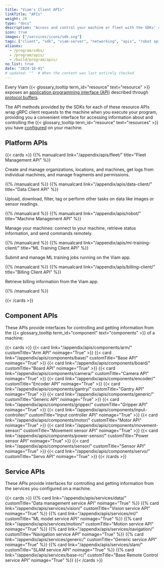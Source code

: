 ```yaml
---
title: "Viam's Client APIs"
linkTitle: "APIs"
weight: 20
type: "docs"
description: "Access and control your machine or fleet with the SDKs' client libraries for the resource and robot APIs."
icon: true
images: ["/services/icons/sdk.svg"]
tags: ["client", "sdk", "viam-server", "networking", "apis", "robot api"]
aliases:
  - /program/sdks/
  - /program/apis/
  - /build/program/apis/
no_list: true
date: "2024-10-01"
# updated: ""  # When the content was last entirely checked
---
```


Every Viam {{< glossary_tooltip term_id="resource" text="resource" >}} exposes an [application programming interface (API)](https://en.wikipedia.org/wiki/API) described through [protocol buffers](https://developers.google.com/protocol-buffers).

The API methods provided by the SDKs for each of these resource APIs wrap gRPC client requests to the machine when you execute your program, providing you a convenient interface for accessing information about and controlling the {{< glossary_tooltip term_id="resource" text="resources" >}} you have [configured](/configure/) on your machine.

## Platform APIs

{{< cards >}}
{{% manualcard link="/appendix/apis/fleet/" title="Fleet Management API" %}}

Create and manage organizations, locations, and machines, get logs from individual machines, and manage fragments and permissions.

{{% /manualcard %}}
{{% manualcard link="/appendix/apis/data-client/" title="Data Client API" %}}

Upload, download, filter, tag or perform other tasks on data like images or sensor readings.

{{% /manualcard %}}
{{% manualcard link="/appendix/apis/robot/" title="Machine Management API" %}}

Manage your machines: connect to your machine, retrieve status information, and send commands remotely.

{{% /manualcard %}}
{{% manualcard link="/appendix/apis/ml-training-client/" title="ML Training Client API" %}}

Submit and manage ML training jobs running on the Viam app.

{{% /manualcard %}}
{{% manualcard link="/appendix/apis/billing-client/" title="Billing Client API" %}}

Retrieve billing information from the Viam app.

{{% /manualcard %}}

{{< /cards >}}

## Component APIs

These APIs provide interfaces for controlling and getting information from the {{< glossary_tooltip term_id="component" text="components" >}} of a machine:

{{< cards >}}
{{< card link="/appendix/apis/components/arm/" customTitle="Arm API" noimage="True" >}}
{{< card link="/appendix/apis/components/base/" customTitle="Base API" noimage="True" >}}
{{< card link="/appendix/apis/components/board/" customTitle="Board API" noimage="True" >}}
{{< card link="/appendix/apis/components/camera/" customTitle="Camera API" noimage="True" >}}
{{< card link="/appendix/apis/components/encoder/" customTitle="Encoder API" noimage="True" >}}
{{< card link="/appendix/apis/components/gantry/" customTitle="Gantry API" noimage="True" >}}
{{< card link="/appendix/apis/components/generic/" customTitle="Generic API" noimage="True" >}}
{{< card link="/appendix/apis/components/gripper/" customTitle="Gripper API" noimage="True" >}}
{{< card link="/appendix/apis/components/input-controller/" customTitle="Input controller API" noimage="True" >}}
{{< card link="/appendix/apis/components/motor/" customTitle="Motor API" noimage="True" >}}
{{< card link="/appendix/apis/components/movement-sensor/" customTitle="Movement sensor API" noimage="True" >}}
{{< card link="/appendix/apis/components/power-sensor/" customTitle="Power sensor API" noimage="True" >}}
{{< card link="/appendix/apis/components/sensor/" customTitle="Sensor API" noimage="True" >}}
{{< card link="/appendix/apis/components/servo/" customTitle="Servo API" noimage="True" >}}
{{< /cards >}}

## Service APIs

These APIs provide interfaces for controlling and getting information from the services you configured on a machine.

{{< cards >}}
{{% card link="/appendix/apis/services/data/" customTitle="Data management service API" noimage="True" %}}
{{% card link="/appendix/apis/services/vision/" customTitle="Vision service API" noimage="True" %}}
{{% card link="/appendix/apis/services/ml/" customTitle="ML model service API" noimage="True" %}}
{{% card link="/appendix/apis/services/motion/" customTitle="Motion service API" noimage="True" %}}
{{% card link="/appendix/apis/services/navigation/" customTitle="Navigation service API" noimage="True" %}}
{{% card link="/appendix/apis/services/generic/" customTitle="Generic service API" noimage="True" %}}
{{% card link="/appendix/apis/services/slam/" customTitle="SLAM service API" noimage="True" %}}
{{% card link="/appendix/apis/services/base-rc/" customTitle="Base Remote Control service API" noimage="True" %}}
{{< /cards >}}

